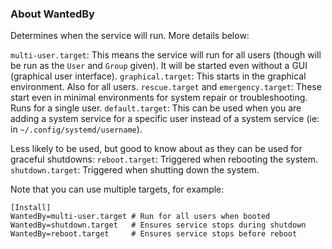 ### About WantedBy

Determines when the service will run. More details below:

`multi-user.target`: This means the service will run for all users (though will be run as the `User` and `Group` given). It will be started even without a GUI (graphical user interface).
`graphical.target`: This starts in the graphical environment. Also for all users.
`rescue.target` and `emergency.target`: These start even in minimal environments for system repair or troubleshooting. Runs for a single user.
`default.target`: This can be used when you are adding a system service for a specific user instead of a system service (ie: in `~/.config/systemd/username`).

Less likely to be used, but good to know about as they can be used for graceful shutdowns:
`reboot.target`: Triggered when rebooting the system.
`shutdown.target`: Triggered when shutting down the system.

Note that you can use multiple targets, for example:
```
[Install]
WantedBy=multi-user.target # Run for all users when booted
WantedBy=shutdown.target   # Ensures service stops during shutdown
WantedBy=reboot.target     # Ensures service stops before reboot
```